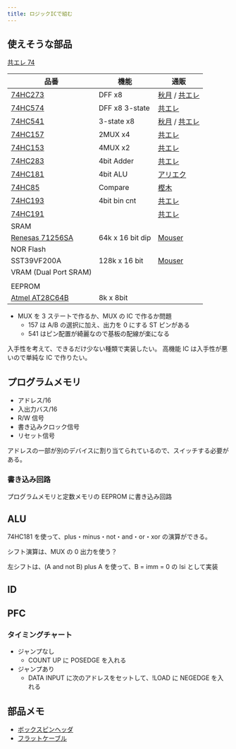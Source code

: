 ```yaml
---
title: ロジックICで組む
---
```


## 使えそうな部品

[共エレ 74](https://eleshop.jp/shop/pages/search_74.aspx)

| 品番                                                                                                                                        | 機能             | 通販                                                                                                                      |
| ------------------------------------------------------------------------------------------------------------------------------------------- | ---------------- | ------------------------------------------------------------------------------------------------------------------------- |
| [74HC273](https://toshiba.semicon-storage.com/info/TC74HC273AP_datasheet_ja_20140301.pdf?did=14587&prodName=TC74HC273AP)                    | DFF x8           | [秋月](https://akizukidenshi.com/catalog/g/gI-15412/) / [共エレ](https://eleshop.jp/shop/g/gT11541/)                      |
| [74HC574](https://toshiba.semicon-storage.com/info/TC74HC574AF_datasheet_ja_20140301.pdf?did=16412&prodName=TC74HC574AF)                    | DFF x8 3-state   | [共エレ](https://eleshop.jp/shop/g/gT11573/)                                                                              |
| [74HC541](https://toshiba.semicon-storage.com/info/TC74HC541AP_datasheet_ja_20140301.pdf?did=16392&prodName=TC74HC541AP)                    | 3-state x8       | [秋月](https://akizukidenshi.com/catalog/g/gI-03632/) / [共エレ](https://eleshop.jp/shop/g/gT11569/)                      |
| [74HC157](https://toshiba.semicon-storage.com/info/TC74HC157AP_datasheet_ja_20140301.pdf?did=10663&prodName=TC74HC157AP)                    | 2MUX x4          | [共エレ](https://eleshop.jp/shop/g/gT11505/)                                                                              |
| [74HC153](https://toshiba.semicon-storage.com/info/TC74HC153AP_datasheet_ja_20140301.pdf?did=10307&prodName=TC74HC153AP)                    | 4MUX x2          | [共エレ](https://eleshop.jp/shop/g/gT11502/)                                                                              |
| [74HC283](https://toshiba.semicon-storage.com/info/TC74HC283AP_datasheet_ja_20140301.pdf?did=15440&prodName=TC74HC283AP)                    | 4bit Adder       | [共エレ](https://eleshop.jp/shop/g/gT11544/)                                                                              |
| [74HC181](https://doctor-pasquale.com/wp-content/uploads/2017/05/74181-ALU.pdf)                                                             | 4bit ALU         | [アリエク](https://ja.aliexpress.com/i/32857333905.html)                                                                  |
| [74HC85](https://toshiba.semicon-storage.com/info/TC74HC85AF_datasheet_ja_20140301.pdf?did=16736&prodName=TC74HC85AF)                       | Compare          | [樫木](https://www.kashinoki.shop/?pid=122479107)                                                                         |
| [74HC193](https://toshiba.semicon-storage.com/info/TC74HC193AF_datasheet_ja_20140301.pdf?did=12347&prodName=TC74HC193AF)                    | 4bit bin cnt     | [共エレ](https://eleshop.jp/shop/g/gT11522/)                                                                              |
| [74HC191](https://toshiba.semicon-storage.com/info/TC74HC191AF_datasheet_ja_20140301.pdf?did=12133&prodName=TC74HC191AF)                    |                  | [共エレ](https://eleshop.jp/shop/g/gT11520/)                                                                              |
| SRAM                                                                                                                                        |                  |                                                                                                                           |
| [Renesas 71256SA](https://www.renesas.com/jp/ja/products/memory-logic/srams/asynchronous-srams/71256sa-50v-32k-x-8-asynchronous-static-ram) | 64k x 16 bit dip | [Mouser](https://www.mouser.jp/ProductDetail/Renesas-IDT/71256SA15TPGI?qs=SmUuHNCnblpoMjjkYC0fsw%3D%3D)                   |
| NOR Flash                                                                                                                                   |                  |                                                                                                                           |
| SST39VF200A                                                                                                                                 | 128k x 16 bit    | [Mouser](https://www.mouser.jp/ProductDetail/Microchip-Technology/SST39VF200A-70-4C-B3KE?qs=FY5l1181cfDUkmgn1A4zBw%3D%3D) |
| VRAM (Dual Port SRAM)                                                                                                                       |                  |                                                                                                                           |
|                                                                                                                                             |                  |                                                                                                                           |
| EEPROM                                                                                                                                      |                  |                                                                                                                           |
| [Atmel AT28C64B](https://www.microchip.com/en-us/product/AT28C64B)                                                                          | 8k x 8bit        |                                                                                                                           |

- MUX を 3 ステートで作るか、MUX の IC で作るか問題
  - 157 は A/B の選択に加え、出力を 0 にする ST ピンがある
  - 541 はピン配置が綺麗なので基板の配線が楽になる

入手性を考えて、できるだけ少ない種類で実装したい。
高機能 IC は入手性が悪いので単純な IC で作りたい。

## プログラムメモリ

- アドレス/16
- 入出力バス/16
- R/W 信号
- 書き込みクロック信号
- リセット信号

アドレスの一部が別のデバイスに割り当てられているので、スイッチする必要がある。

### 書き込み回路

プログラムメモリと定数メモリの EEPROM に書き込み回路

## ALU

74HC181 を使って、plus・minus・not・and・or・xor の演算ができる。

シフト演算は、MUX の 0 出力を使う？

左シフトは、(A and not B) plus A を使って、B = imm = 0 の lsi として実装

## ID

## PFC

### タイミングチャート

- ジャンプなし
  - COUNT UP に POSEDGE を入れる
- ジャンプあり
  - DATA INPUT に次のアドレスをセットして、!LOAD に NEGEDGE を入れる

## 部品メモ

- [ボックスピンヘッダ](https://akizukidenshi.com/catalog/g/gP-01137/)
- [フラットケーブル](https://akizukidenshi.com/catalog/g/gC-08931/)
